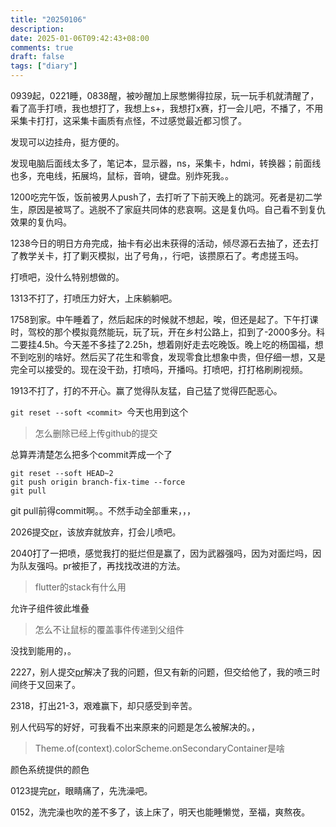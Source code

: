 ```yaml
---
title: "20250106"
description: 
date: 2025-01-06T09:42:43+08:00
comments: true
draft: false
tags: ["diary"]
---
```

0939起，0221睡，0838醒，被吵醒加上尿憋懒得拉尿，玩一玩手机就清醒了，看了高手打喷，我也想打了，我想上s+，我想打x赛，打一会儿吧，不播了，不用采集卡打打，这采集卡画质有点怪，不过感觉最近都习惯了。

发现可以边挂舟，挺方便的。

发现电脑后面线太多了，笔记本，显示器，ns，采集卡，hdmi，转换器；前面线也多，充电线，拓展坞，鼠标，音响，键盘。别炸死我。。

1200吃完午饭，饭前被男人push了，去打听了下前天晚上的跳河。死者是初二学生，原因是被骂了。逃脱不了家庭共同体的悲哀啊。这是复仇吗。自己看不到复仇效果的复仇吗。

1238今日的明日方舟完成，抽卡有必出未获得的活动，倾尽源石去抽了，还去打了教学关卡，打了剿灭模拟，出了号角，，行吧，该攒原石了。考虑搓玉吗。

打喷吧，没什么特别想做的。

1313不打了，打喷压力好大，上床躺躺吧。

1758到家。中午睡着了，然后起床的时候就不想起，唉，但还是起了。下午打课时，驾校的那个模拟竟然能玩，玩了玩，开在乡村公路上，扣到了-2000多分。科二要挂4.5h。今天差不多挂了2.25h，想着刚好走去吃晚饭。晚上吃的杨国福，想不到吃别的啥好。然后买了花生和零食，发现零食比想象中贵，但仔细一想，又是完全可以接受的。现在没干劲，打喷吗，开播吗。打喷吧，打打格刷刷视频。

1913不打了，打的不开心。赢了觉得队友猛，自己猛了觉得匹配恶心。

`git reset --soft <commit> `今天也用到这个

>怎么删除已经上传github的提交

总算弄清楚怎么把多个commit弄成一个了

```
git reset --soft HEAD~2
git push origin branch-fix-time --force
git pull
```
git pull前得commit啊。。不然手动全部重来，，，

2026提交[pr](https://github.com/Predidit/Kazumi/pull/566)，该放弃就放弃，打会儿喷吧。

2040打了一把喷，感觉我打的挺烂但是赢了，因为武器强吗，因为对面烂吗，因为队友强吗。pr被拒了，再找找改进的方法。

>flutter的stack有什么用

允许子组件彼此堆叠

>怎么不让鼠标的覆盖事件传递到父组件

没找到能用的，。

2227，别人提交[pr](https://github.com/Predidit/Kazumi/pull/567)解决了我的问题，但又有新的问题，但交给他了，我的喷三时间终于又回来了。

2318，打出21-3，艰难赢下，却只感受到辛苦。

别人代码写的好好，可我看不出来原来的问题是怎么被解决的。，

>Theme.of(context).colorScheme.onSecondaryContainer是啥

颜色系统提供的颜色

0123提完[pr](https://github.com/Predidit/Kazumi/pull/569)，眼睛痛了，先洗澡吧。

0152，洗完澡也吹的差不多了，该上床了，明天也能睡懒觉，至福，爽熬夜。